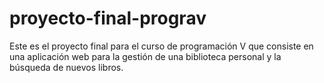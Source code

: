 # proyecto-final-prograv
Este es el proyecto final para el curso de programación V que consiste en una aplicación web para la gestión de una biblioteca personal y la búsqueda de nuevos libros.
